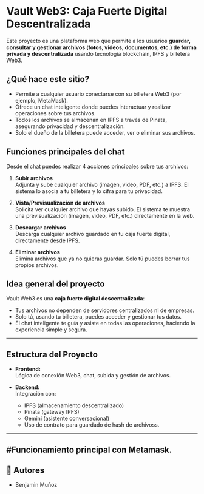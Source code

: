 # Vault Web3: Caja Fuerte Digital Descentralizada

Este proyecto es una plataforma web que permite a los usuarios **guardar, consultar y gestionar archivos (fotos, videos, documentos, etc.) de forma privada y descentralizada** usando tecnología blockchain, IPFS y billetera Web3.

##  ¿Qué hace este sitio?

- Permite a cualquier usuario conectarse con su billetera Web3 (por ejemplo, MetaMask).
- Ofrece un chat inteligente donde puedes interactuar y realizar operaciones sobre tus archivos.
- Todos los archivos se almacenan en IPFS a través de Pinata, asegurando privacidad y descentralización.
- Solo el dueño de la billetera puede acceder, ver o eliminar sus archivos.

## Funciones principales del chat

Desde el chat puedes realizar 4 acciones principales sobre tus archivos:

1. **Subir archivos**  
   Adjunta y sube cualquier archivo (imagen, video, PDF, etc.) a IPFS. El sistema lo asocia a tu billetera y lo cifra para tu privacidad.

2. **Vista/Previsualización de archivos**  
   Solicita ver cualquier archivo que hayas subido. El sistema te muestra una previsualización (imagen, video, PDF, etc.) directamente en la web.

3. **Descargar archivos**  
   Descarga cualquier archivo guardado en tu caja fuerte digital, directamente desde IPFS.

4. **Eliminar archivos**  
   Elimina archivos que ya no quieras guardar. Solo tú puedes borrar tus propios archivos.

##  Idea general del proyecto

Vault Web3 es una **caja fuerte digital descentralizada**:  
- Tus archivos no dependen de servidores centralizados ni de empresas.
- Solo tú, usando tu billetera, puedes acceder y gestionar tus datos.
- El chat inteligente te guía y asiste en todas las operaciones, haciendo la experiencia simple y segura.

---

## Estructura del Proyecto

- **Frontend:**  
  Lógica de conexión Web3, chat, subida y gestión de archivos.

- **Backend:**  
  Integración con:
  - IPFS (almacenamiento descentralizado)
  - Pinata (gateway IPFS)
  - Gemini (asistente conversacional)
  - Uso de contrato para guardado de hash de archivoss.

---
#Funcionamiento principal con Metamask.
---

## 👥 Autores

- Benjamin Muñoz
